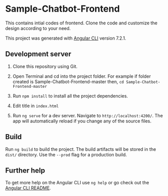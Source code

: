 # Sample-Chatbot-Frontend
This contains intial codes of frontend. Clone the code and customize the design according to your need.

This project was generated with [Angular CLI](https://github.com/angular/angular-cli) version 7.2.1.

## Development server

1. Clone this repository using Git.

2. Open Terminal and cd into the project folder. For example if folder created is Sample-Chatbot-Frontend-master then, ```cd Sample-Chatbot-Frontend-master```

3. Run ```npm install``` to install all the project dependencies.

4. Edit title in ```index.html```


5. Run `ng serve` for a dev server. Navigate to `http://localhost:4200/`. The app will automatically reload if you change any of the source files.


## Build

Run `ng build` to build the project. The build artifacts will be stored in the `dist/` directory. Use the `--prod` flag for a production build.

## Further help

To get more help on the Angular CLI use `ng help` or go check out the [Angular CLI README](https://github.com/angular/angular-cli/blob/master/README.md).
